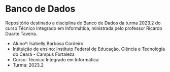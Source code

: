 # Banco de Dados
Repositório destinado a disciplina de Banco de Dados da turma 2023.2 do curso Técnico Integrado em Informática, ministrada pelo professor Ricardo Duarte Taveira.
* Alunoª: Isabelly Barbosa Cordeiro
* Intituição de ensino: Instituto Federal de Educação, Ciência e Tecnologia do Ceará - Campus Fortaleza
* Curso: Técnico Integrado em Informática 
* Turma: 2023.2
